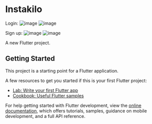 # Instakilo
Login:
![image](https://github.com/user-attachments/assets/d016095c-dd82-4464-b7cc-0f4eb3ca8eb8)
![image](https://github.com/user-attachments/assets/d1966c51-8b8f-4307-ac19-160cba87ba8c)

Sign up:
![image](https://github.com/user-attachments/assets/73f02684-6a13-4be4-92bd-30669d19e533)
![image](https://github.com/user-attachments/assets/ba139848-655b-4cce-9d35-96f3b7194979)

A new Flutter project.

## Getting Started

This project is a starting point for a Flutter application.

A few resources to get you started if this is your first Flutter project:

- [Lab: Write your first Flutter app](https://docs.flutter.dev/get-started/codelab)
- [Cookbook: Useful Flutter samples](https://docs.flutter.dev/cookbook)

For help getting started with Flutter development, view the
[online documentation](https://docs.flutter.dev/), which offers tutorials,
samples, guidance on mobile development, and a full API reference.
